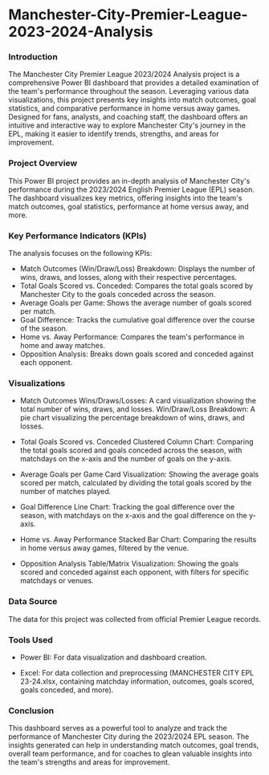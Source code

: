 # Manchester-City-Premier-League-2023-2024-Analysis


### Introduction

The Manchester City Premier League 2023/2024 Analysis project is a comprehensive Power BI dashboard that provides a detailed examination of the team's performance throughout the season. Leveraging various data visualizations, this project presents key insights into match outcomes, goal statistics, and comparative performance in home versus away games. Designed for fans, analysts, and coaching staff, the dashboard offers an intuitive and interactive way to explore Manchester City's journey in the EPL, making it easier to identify trends, strengths, and areas for improvement.


### Project Overview
This Power BI project provides an in-depth analysis of Manchester City's performance during the 2023/2024 English Premier League (EPL) season. The dashboard visualizes key metrics, offering insights into the team's match outcomes, goal statistics, performance at home versus away, and more.


### Key Performance Indicators (KPIs)
The analysis focuses on the following KPIs:

- Match Outcomes (Win/Draw/Loss) Breakdown: Displays the number of wins, draws, and losses, along with their respective percentages.
- Total Goals Scored vs. Conceded: Compares the total goals scored by Manchester City to the goals conceded across the season.
- Average Goals per Game: Shows the average number of goals scored per match.
- Goal Difference: Tracks the cumulative goal difference over the course of the season.
- Home vs. Away Performance: Compares the team's performance in home and away matches.
- Opposition Analysis: Breaks down goals scored and conceded against each opponent.


### Visualizations

- Match Outcomes
Wins/Draws/Losses: A card visualization showing the total number of wins, draws, and losses.
Win/Draw/Loss Breakdown: A pie chart visualizing the percentage breakdown of wins, draws, and losses.

- Total Goals Scored vs. Conceded
Clustered Column Chart: Comparing the total goals scored and goals conceded across the season, with matchdays on the x-axis and the number of goals on the y-axis.

- Average Goals per Game
Card Visualization: Showing the average goals scored per match, calculated by dividing the total goals scored by the number of matches played.

- Goal Difference
Line Chart: Tracking the goal difference over the season, with matchdays on the x-axis and the goal difference on the y-axis.

- Home vs. Away Performance
Stacked Bar Chart: Comparing the results in home versus away games, filtered by the venue.

- Opposition Analysis
Table/Matrix Visualization: Showing the goals scored and conceded against each opponent, with filters for specific matchdays or venues.



### Data Source
The data for this project was collected from official Premier League records. 


### Tools Used
- Power BI: For data visualization and dashboard creation.
  
- Excel: For data collection and preprocessing (MANCHESTER CITY EPL 23-24.xlsx, containing matchday information, outcomes, goals scored, goals conceded, and more).


### Conclusion
This dashboard serves as a powerful tool to analyze and track the performance of Manchester City during the 2023/2024 EPL season. The insights generated can help in understanding match outcomes, goal trends, overall team performance, and for coaches to glean valuable insights into the team's strengths and areas for improvement.
